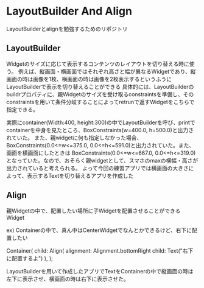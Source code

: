 # LayoutBuilder And Align

LayoutBuilderとalignを勉強するためのリポジトリ

## LayoutBuilder

Widgetのサイズに応じて表示するコンテンツのレイアウトを切り替える時に使う。
例えば、縦画面・横画面ではそれぞれ高さと幅が異なるWidgetであり、縦画面の時は画像を1枚、横画面の時は画像を2枚表示するというふうにLayoutBuilderで表示を切り替えることができる
具体的には、LayoutBuilderのbuildrプロパティに、親Widgetのサイズを受け取るconstraintsを準備し、そのconstraintsを用いて条件分岐することによってretrunで返すWidgetをこちらで指定できる。

実際にcontainer(Width:400, height:300)の中でLayoutBuilderを呼び、printでcontainerを中身を見たところ、BoxConstraints(w=400.0, h=500.0)と出力されていた。
また、親widgetに何も指定しなかった場合、BoxConstraints(0.0<=w<=375.0, 0.0<=h<=591.0)と出力されていた。また、画面を横画面にしたときは BoxConstraints(0.0<=w<=667.0, 0.0<=h<=319.0)となっていた。なので、おそらく親widgetとして、スマホのmaxの横幅・高さが出力されていると考えられる。
よって今回の練習アプリでは横画面の大きさによって、表示するTextを切り替えるアプリを作成した

## Align
親Widgetの中で、配置したい場所に子Widgetを配置させることができるWidget

ex) Containerの中で、真ん中はCenterWidgetでなんとかできるけど、右下に配置したい

Container(
  child: Align(
    alignment: Alignment.bottomRight
    child: Text("右下に配置するよ")
  ),
);

LayoutBuilderを用いて作成したアプリでTextをContainerの中で縦画面の時は左下に表示させ、横画面の時は右下に表示させた。
